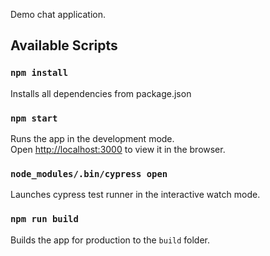 Demo chat application.

## Available Scripts

### `npm install`

Installs all dependencies from package.json

### `npm start`

Runs the app in the development mode.<br />
Open [http://localhost:3000](http://localhost:3000) to view it in the browser.

### `node_modules/.bin/cypress open`

Launches cypress test runner in the interactive watch mode.<br />

### `npm run build`

Builds the app for production to the `build` folder.<br />

